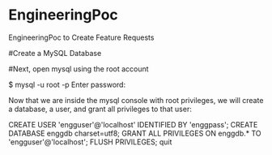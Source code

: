 # EngineeringPoc
EngineeringPoc to Create Feature Requests


#Create a MySQL Database

#Next, open mysql using the root account


$ mysql -u root -p
Enter password:

Now that we are inside the mysql console with root privileges, we will create a database, a user, and grant all privileges to that user:

CREATE USER 'engguser'@'localhost' IDENTIFIED BY 'enggpass';
CREATE DATABASE enggdb charset=utf8;
GRANT ALL PRIVILEGES ON enggdb.* TO 'engguser'@'localhost';
FLUSH PRIVILEGES;
quit
